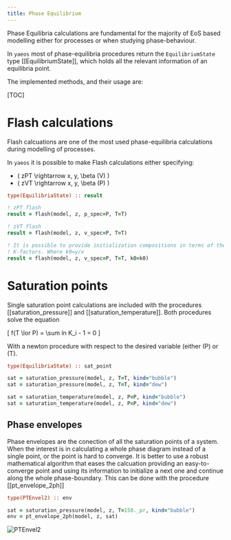 ```yaml
---
title: Phase Equilibrium
---
```


Phase Equilibria calculations are fundamental for the majority of EoS based
modelling either for processes or when studying phase-behaviour.

In `yaeos` most of phase-equilibria procedures return the `EquilibriumState`
type [[EquilibriumState]], which holds all the relevant information of an
equilibria point.

The implemented methods, and their usage are:

[TOC]

# Flash calculations
Flash calcuations are one of the most used phase-equilibria calculations during
modelling of processes.

In `yaeos` it is possible to make Flash calculations either specifying:

- \( zPT \rightarrow x, y, \beta (V) \)
- \( zVT \rightarrow x, y, \beta (P) \)

```fortran
type(EquilibriaState) :: result

! zPT flash
result = flash(model, z, p_spec=P, T=T)

! zVT flash
result = flash(model, z, v_spec=P, T=T)

! It is possible to provide initialization compositions in terms of the
! K-factors. Where k0=y/x
result = flash(model, z, v_spec=P, T=T, k0=k0)
```

# Saturation points
Single saturation point calculations are included with the procedures
[[saturation_pressure]] and [[saturation_temperature]]. Both procedures solve
the equation

\[
f(T \lor P) = \sum ln K_i - 1 = 0
\]

With a newton procedure with respect to the desired variable (either \(P\) or
\(T\).

```fortran
type(EquilibriaState) :: sat_point

sat = saturation_pressure(model, z, T=T, kind="bubble")
sat = saturation_pressure(model, z, T=T, kind="dew")

sat = saturation_temperature(model, z, P=P, kind="bubble")
sat = saturation_temperature(model, z, P=P, kind="dew")
```

## Phase envelopes
Phase envelopes are the conection of all the saturation points of a system.
When the interest is in calculating a whole phase diagram instead of a single
point, or the point is hard to converge. It is better to use a robust
mathematical algorithm that eases the calcuation providing an easy-to-converge
point and using its information to initialize a next one and continue along the
whole phase-boundary. This can be done with the procedure [[pt_envelope_2ph]]

```fortran
type(PTEnvel2) :: env

sat = saturation_pressure(model, z, T=150._pr, kind="bubble")
env = pt_envelope_2ph(model, z, sat)
```

![PTEnvel2](../figs/PTEnvel2.png)